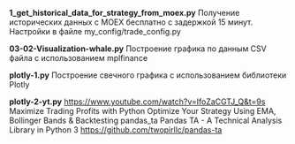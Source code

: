 **1_get_historical_data_for_strategy_from_moex.py**
Получение исторических данных с MOEX бесплатно с задержкой 15 минут.
Настройки в файле my_config/trade_config.py

**03-02-Visualization-whale.py**
Построение графика по данным CSV файла с использованием mplfinance

**plotly-1.py**
Построение свечного графика с использованием библиотеки Plotly

**plotly-2-yt.py**
https://www.youtube.com/watch?v=IfoZaCGTJ_Q&t=9s
Maximize Trading Profits with Python Optimize Your Strategy Using EMA, Bollinger Bands & Backtesting
pandas_ta Pandas TA - A Technical Analysis Library in Python 3 
https://github.com/twopirllc/pandas-ta
